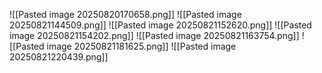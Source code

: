 ![[Pasted image 20250820170658.png]]
![[Pasted image 20250821144509.png]]
![[Pasted image 20250821152620.png]]
![[Pasted image 20250821154202.png]]
![[Pasted image 20250821163754.png]]
![[Pasted image 20250821181625.png]]
![[Pasted image 20250821220439.png]]